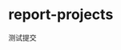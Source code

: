<!--
 * @Author: your name
 * @Date: 2020-05-15 10:22:40
 * @LastEditTime: 2020-05-15 10:23:20
 * @LastEditors: your name
 * @Description: In User Settings Edit
 * @FilePath: \vue-admin-reportc:\Users\LuoJ\Desktop\report-projects\README.md
 -->
# report-projects

测试提交
